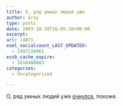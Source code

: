 ```yaml
---
title: О, ряд умных людей уже
author: Gray
type: posts
date: 2003-10-28T16:05:18+00:00
excerpt:
url: /4071
esml_socialcount_LAST_UPDATED:
  - 1497234961
essb_cache_expire:
  - 1616480883
categories:
  - Uncategorized

---
```








О, ряд умных людей уже <a href="http://www.gazeta.ru/2003/10/28/deputatyipol.shtml" target="_blank">очнулся</a>, похоже.